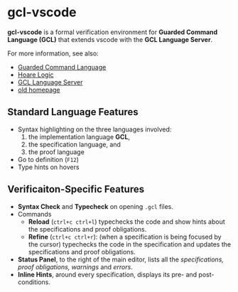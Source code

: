 # gcl-vscode
**gcl-vscode** is a formal verification environment for **Guarded Command Language (GCL)** that extends vscode with the **GCL Language Server**.

For more information, see also:
- [Guarded Command Language](https://en.wikipedia.org/wiki/Guarded_Command_Language)
- [Hoare Logic](https://en.wikipedia.org/wiki/Hoare_logic)
- [GCL Language Server](https://github.com/scmlab/gcl)
- [old homepage](https://scmlab.github.io/guabao/)

## Standard Language Features
- Syntax highlighting on the three languages involved:
    1. the implementation language **GCL**,
    2. the specification language, and
    3. the proof language
- Go to definition (`F12`)
- Type hints on hovers

## Verificaiton-Specific Features
- **Syntax Check** and **Typecheck** on opening `.gcl` files.
- Commands
    - **Reload** (`ctrl+c ctrl+l`) typechecks the code and show hints about the specifications and proof obligations.
    - **Refine** (`ctrl+c ctrl+r`): (when a specification is being focused by the cursor) typechecks the code in the specification and updates the specifications and proof obligations. 
- **Status Panel**, to the right of the main editor, lists all the *specifications, proof obligations, warnings* and *errors*.
- **Inline Hints**, around every specification, displays its pre- and post- conditions.

